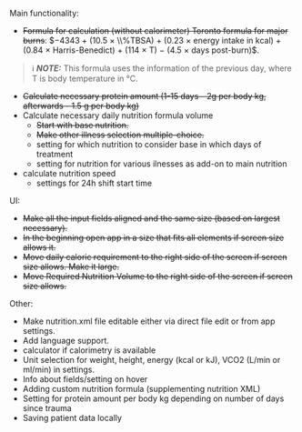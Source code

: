 Main functionality:
- ~~Formula for calculation (without calorimeter) Toronto formula for major burns~~: $−4343 + (10.5 × \\%TBSA) + (0.23 × energy intake in kcal) + (0.84 × Harris-Benedict) + (114 × T) − (4.5 × days post-burn)$. 
> ℹ️ **_NOTE:_** This formula uses the information of the previous day, where T is body temperature in °C.
- ~~Calculate necessary protein amount (1-15 days - 2g per body kg, afterwards - 1.5 g per body kg)~~
- Calculate necessary daily nutrition formula volume
	- ~~Start with base nutrition.~~
	- ~~Make other illness selection multiple-choice.~~
	- setting for which nutrition to consider base in which days of treatment
	- setting for nutrition for various ilnesses as add-on to main nutrition
- calculate nutrition speed
	- settings for 24h shift start time

UI:
- ~~Make all the input fields aligned and the same size (based on largest necessary).~~
- ~~In the beginning open app in a size that fits all elements if screen size allows it.~~
- ~~Move daily caloric requirement to the right side of the screen if screen size allows. Make it large.~~
- ~~Move Required Nutrition Volume to the right side of the screen if screen size allows.~~

Other:
- Make nutrition.xml file editable either via direct file edit or from app settings.
- Add language support.
- calculator if calorimetry is available
- Unit selection for weight, height, energy (kcal or kJ), VCO2 (L/min or ml/min) in settings.
- Info about fields/setting on hover
- Adding custom nutrition formula (supplementing nutrition XML)
- Setting for protein amount per body kg depending on number of days since trauma
- Saving patient data locally


